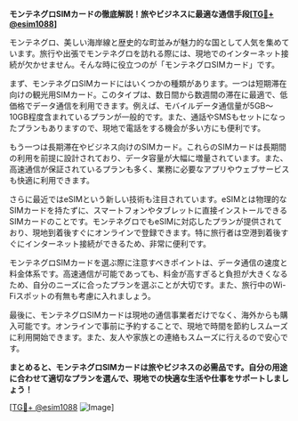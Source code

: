 **モンテネグロSIMカードの徹底解説！旅やビジネスに最適な通信手段[[TG💪+ @esim1088](https://t.me/s/esim1088)]**

モンテネグロ、美しい海岸線と歴史的な町並みが魅力的な国として人気を集めています。旅行や出張でモンテネグロを訪れる際には、現地でのインターネット接続が欠かせません。そんな時に役立つのが「モンテネグロSIMカード」です。

まず、モンテネグロSIMカードにはいくつかの種類があります。一つは短期滞在向けの観光用SIMカード。このタイプは、数日間から数週間の滞在に最適で、低価格でデータ通信を利用できます。例えば、モバイルデータ通信量が5GB～10GB程度含まれているプランが一般的です。また、通話やSMSもセットになったプランもありますので、現地で電話をする機会が多い方にも便利です。

もう一つは長期滞在やビジネス向けのSIMカード。これらのSIMカードは長期間の利用を前提に設計されており、データ容量が大幅に増量されています。また、高速通信が保証されているプランも多く、業務に必要なアプリやウェブサービスも快適に利用できます。

さらに最近ではeSIMという新しい技術も注目されています。eSIMとは物理的なSIMカードを持たずに、スマートフォンやタブレットに直接インストールできるSIMカードのことです。モンテネグロでもeSIMに対応したプランが提供されており、現地到着後すぐにオンラインで登録できます。特に旅行者は空港到着後すぐにインターネット接続ができるため、非常に便利です。

モンテネグロSIMカードを選ぶ際に注意すべきポイントは、データ通信の速度と料金体系です。高速通信が可能であっても、料金が高すぎると負担が大きくなるため、自分のニーズに合ったプランを選ぶことが大切です。また、旅行中のWi-Fiスポットの有無も考慮に入れましょう。

最後に、モンテネグロSIMカードは現地の通信事業者だけでなく、海外からも購入可能です。オンラインで事前に予約することで、現地で時間を節約しスムーズに利用開始できます。また、友人や家族との連絡もスムーズに行えるので安心です。

**まとめると、モンテネグロSIMカードは旅やビジネスの必需品です。自分の用途に合わせて適切なプランを選んで、現地での快適な生活や仕事をサポートしましょう！**

[[TG💪+ @esim1088](https://t.me/s/esim1088) ![Image](https://i.postimg.cc/Y0z9fWf4/image.png)]